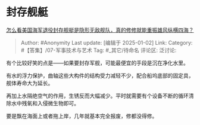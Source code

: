 # 封存舰艇
[怎么看美国海军退役封存舰艇是隐形无敌舰队，真的修修就能重振雄风纵横四海？](https://www.zhihu.com/question/618605699/answer/69448960610)

> Author: #Anonymity
> Last update: [编辑于 2025-01-02]
> Link:
> Category: #【答集】/07-军事技术与艺术
> Tag: #_其它/待命名
> 评论区:
> 泛讨论:

有个比较好笑的点是——如果要封存军舰，可能最便宜的手段是沉在净化水里。

有水的浮力保护，曲轴这些大构件的结构受力减轻不少，配合船坞底部的固定具，舰体寿命大为延长。

再加上水隔绝空气的作用，生锈反而大幅减少。平时就需要有个设备不断的循环清除水中残氧和入侵微生物即可。

要是飘在海面上或者拖上岸，几年就基本完全报废，修都没得修。
